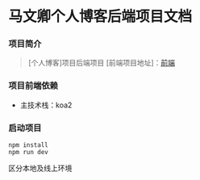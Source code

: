 # 马文卿个人博客后端项目文档


### 项目简介
> [个人博客]项目后端项目 
> [前端项目地址]：[前端](https://github.com/mawenqing1/blog-front)

### 项目前端依赖

* 主技术栈：koa2

### 启动项目
```shell
npm install
npm run dev
```  

区分本地及线上环境
